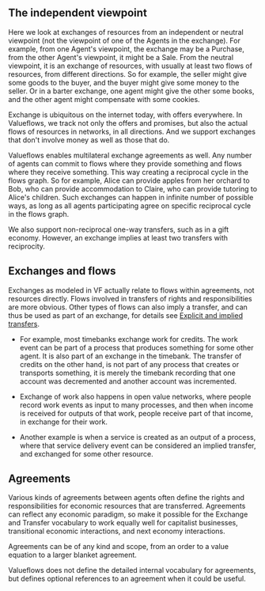 ## The independent viewpoint

Here we look at exchanges of resources from an independent or neutral viewpoint (not the viewpoint of one of the Agents in the exchange). For example, from one Agent's viewpoint, the exchange may be a Purchase, from the other Agent's viewpoint, it might be a Sale. From the neutral viewpoint, it is an exchange of resources, with usually at least two flows of resources, from different directions. So for example, the seller might give some goods to the buyer, and the buyer might give some money to the seller. Or in a barter exchange, one agent might give the other some books, and the other agent might compensate with some cookies.

Exchange is ubiquitous on the internet today, with offers everywhere. In Valueflows, we track not only the offers and promises, but also the actual flows of resources in networks, in all directions. And we support exchanges that don't involve money as well as those that do.

Valueflows enables multilateral exchange agreements as well. Any number of agents can commit to flows where they provide something and flows where they receive something. This way creating a reciprocal cycle in the flows graph. So for example, Alice can provide apples from her orchard to Bob, who can provide accommodation to Claire, who can provide tutoring to Alice's children. Such exchanges can happen in infinite number of possible ways, as long as all agents participating agree on specific reciprocal cycle in the flows graph.

We also support non-reciprocal one-way transfers, such as in a gift economy.  However, an exchange implies at least two transfers with reciprocity.


## Exchanges and flows

Exchanges as modeled in VF actually relate to flows within agreements, not resources directly.  Flows involved in transfers of rights and responsibilities are more obvious.  Other types of flows can also imply a transfer, and can thus be used as part of an exchange, for details see [Explicit and implied transfers](transfers.md#explicit-and-implied-transfers).

* For example, most timebanks exchange work for credits.  The work event can be part of a process that produces something for some other agent.  It is also part of an exchange in the timebank.  The transfer of credits on the other hand, is not part of any process that creates or transports something, it is merely the timebank recording that one account was decremented and another account was incremented.

* Exchange of work also happens in open value networks, where people record work events as input to many processes, and then when income is received for outputs of that work, people receive part of that income, in exchange for their work.

* Another example is when a service is created as an output of a process, where that service delivery event can be considered an implied transfer, and exchanged for some other resource.

## Agreements

Various kinds of agreements between agents often define the rights and responsibilities for economic resources that are transferred. Agreements can reflect any economic paradigm, so make it possible for the Exchange and Transfer vocabulary to work equally well for capitalist businesses, transitional economic interactions, and next economy interactions.

Agreements can be of any kind and scope, from an order to a value equation to a larger blanket agreement.

Valueflows does not define the detailed internal vocabulary for agreements, but defines optional references to an agreement when it could be useful.


